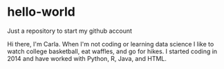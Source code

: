 # hello-world
Just a repository to start my github account

Hi there, I'm Carla. When I'm not coding or learning data science I like to watch college basketball, eat waffles, and go for hikes.
I started coding in 2014 and have worked with Python, R, Java, and HTML.

